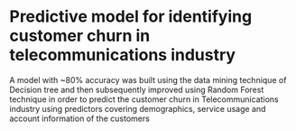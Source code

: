 # Predictive model for identifying customer churn in telecommunications industry
A model with ~80% accuracy was built using the data mining technique of Decision tree and then subsequently improved using Random Forest technique in order to predict the customer churn in Telecommunications industry using predictors covering demographics, service usage and account information of the customers

